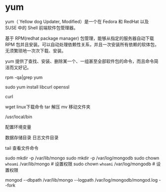 # yum
yum（ Yellow dog Updater, Modified）是一个在 Fedora 和 RedHat 以及 SUSE 中的 Shell 前端软件包管理器。

基于 RPM(redhat package manager) 包管理，能够从指定的服务器自动下载 RPM 包并且安装。可以自动处理依赖性关系，并且一次安装所有依赖的软体包，无须繁琐地一次次下载、安装。


yum 提供了查找、安装、删除某一个、一组甚至全部软件包的命令，而且命令简洁而又好记。

rpm -qa|grep yum

sudo yum install libcurl openssl

curl


wget linux下载命令
tar 解压
mv 移动文件夹


/usr/local/bin

配置环境变量


数据存储目录
日志文件目录


tail 查看文件命令

sudo mkdir -p /var/lib/mongo
sudo mkdir -p /var/log/mongodb
sudo chown `whoami` /var/lib/mongo     # 设置权限
sudo chown `whoami` /var/log/mongodb   # 设置权限

mongod --dbpath /var/lib/mongo --logpath /var/log/mongodb/mongod.log --fork
